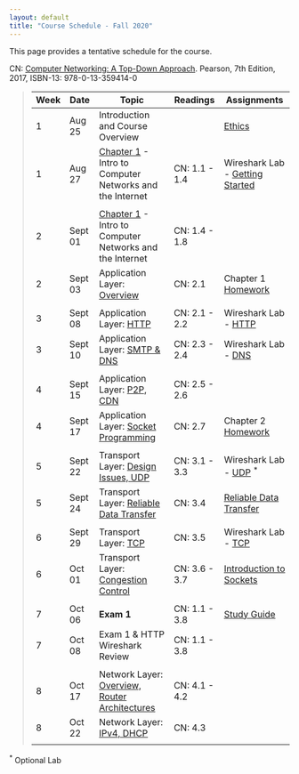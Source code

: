 ```yaml
---
layout: default
title: "Course Schedule - Fall 2020"
---
```


This page provides a tentative schedule for the course.

CN: [Computer Networking: A Top-Down Approach](https://www.pearson.com/us/higher-education/program/Kurose-Computer-Networking-A-Top-Down-Approach-7th-Edition/PGM1101673.html). Pearson, 7th Edition, 2017, ISBN-13: 978-0-13-359414-0


>  Week    | Date     | Topic        | Readings   | Assignments                                  
> -------- | -------- | ------------ | ---------- | -------------------------------------
> 1 | Aug 25 | Introduction and Course Overview | | [Ethics](../assign/assignment01.html)
> 1 | Aug 27 | [Chapter 1](slides/chapter_1.pdf) - Intro to Computer Networks and the Internet | CN: 1.1 - 1.4 | Wireshark Lab - [Getting Started](../labs/files/Wireshark_Intro_v7.0.pdf)
> | | | |
> 2  | Sept 01 | [Chapter 1](slides/chapter_1.pdf) - Intro to Computer Networks and the Internet | CN: 1.4 - 1.8 |
> 2  | Sept 03 | Application Layer: [Overview](slides/chapter_2.pdf) | CN: 2.1 | Chapter 1 [Homework](../assign/homework1.html)
> | | | |
> 3  | Sept 08 | Application Layer: [HTTP](slides/chapter_2.pdf) | CN: 2.1 - 2.2 | Wireshark Lab - [HTTP](../labs/files/Wireshark_HTTP_v7.0.pdf)
> 3  | Sept 10 | Application Layer: [SMTP & DNS](slides/chapter_2.pdf) | CN: 2.3 - 2.4 | Wireshark Lab - [DNS](../labs/files/Wireshark_DNS_v7.0.pdf)
> | | | |
> 4  | Sept 15 | Application Layer: [P2P, CDN](slides/chapter_2.pdf) | CN: 2.5 - 2.6 |
> 4  | Sept 17 | Application Layer: [Socket Programming](slides/chapter_2.pdf) | CN: 2.7 | Chapter 2 [Homework](../assign/homework2.html)
> | | | |
> 5  | Sept 22 | Transport Layer: [Design Issues, UDP](slides/chapter_3.pdf) | CN: 3.1 - 3.3 | Wireshark Lab - [UDP](../labs/files/Wireshark_UDP_v7.0.pdf) <sup>*</sup>
> 5  | Sept 24 | Transport Layer: [Reliable Data Transfer](slides/chapter_3.pdf) | CN: 3.4 | [Reliable Data Transfer](../labs/rdt.html)
> | | |
> 6  | Sept 29 | Transport Layer: [TCP](slides/chapter_3.pdf) | CN: 3.5 | Wireshark Lab - [TCP](../labs/files/Wireshark_TCP_v7.0.pdf)
> 6  | Oct 01 | Transport Layer: [Congestion Control](slides/chapter_3.pdf) | CN: 3.6 - 3.7 |  [Introduction to Sockets](../labs/sockets_into.html)
> | | | |
> 7  | Oct 06 | **Exam 1** | CN: 1.1 - 3.8 | [Study Guide](../exams/exam1_study_guide.html)
> 7  | Oct 08 | Exam 1 & HTTP Wireshark Review | CN: 1.1 - 3.8 |
> | | | |
> 8  | Oct 17   | Network Layer: [Overview, Router Architectures](slides/chapter_4.pdf) | CN: 4.1 - 4.2|
> 8  | Oct 22   | Network Layer: [IPv4, DHCP](slides/chapter_4.pdf) | CN: 4.3|
> | | | |
<sup>*</sup> Optional Lab

